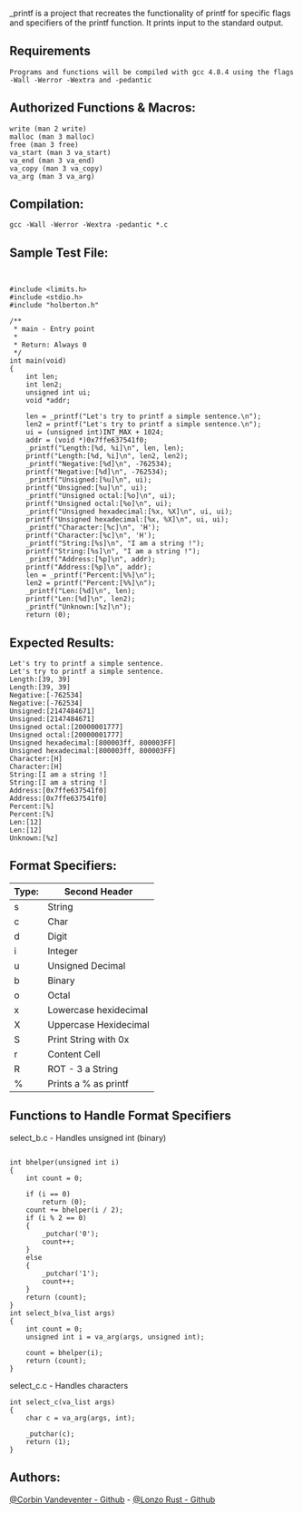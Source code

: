 _printf is a project that recreates the functionality of printf for specific flags and specifiers of the printf function. It prints input to the standard output.

## Requirements
```
Programs and functions will be compiled with gcc 4.8.4 using the flags -Wall -Werror -Wextra and -pedantic
```

## Authorized Functions & Macros:
```
write (man 2 write)
malloc (man 3 malloc)
free (man 3 free)
va_start (man 3 va_start)
va_end (man 3 va_end)
va_copy (man 3 va_copy)
va_arg (man 3 va_arg)
```

## Compilation:

```
gcc -Wall -Werror -Wextra -pedantic *.c
```

## Sample Test File:
```


#include <limits.h>
#include <stdio.h>
#include "holberton.h"

/**
 * main - Entry point
 *
 * Return: Always 0
 */
int main(void)
{
    int len;
    int len2;
    unsigned int ui;
    void *addr;

    len = _printf("Let's try to printf a simple sentence.\n");
    len2 = printf("Let's try to printf a simple sentence.\n");
    ui = (unsigned int)INT_MAX + 1024;
    addr = (void *)0x7ffe637541f0;
    _printf("Length:[%d, %i]\n", len, len);
    printf("Length:[%d, %i]\n", len2, len2);
    _printf("Negative:[%d]\n", -762534);
    printf("Negative:[%d]\n", -762534);
    _printf("Unsigned:[%u]\n", ui);
    printf("Unsigned:[%u]\n", ui);
    _printf("Unsigned octal:[%o]\n", ui);
    printf("Unsigned octal:[%o]\n", ui);
    _printf("Unsigned hexadecimal:[%x, %X]\n", ui, ui);
    printf("Unsigned hexadecimal:[%x, %X]\n", ui, ui);
    _printf("Character:[%c]\n", 'H');
    printf("Character:[%c]\n", 'H');
    _printf("String:[%s]\n", "I am a string !");
    printf("String:[%s]\n", "I am a string !");
    _printf("Address:[%p]\n", addr);
    printf("Address:[%p]\n", addr);
    len = _printf("Percent:[%%]\n");
    len2 = printf("Percent:[%%]\n");
    _printf("Len:[%d]\n", len);
    printf("Len:[%d]\n", len2);
    _printf("Unknown:[%z]\n");
    return (0);

```


## Expected Results:
```
Let's try to printf a simple sentence.
Let's try to printf a simple sentence.
Length:[39, 39]
Length:[39, 39]
Negative:[-762534]
Negative:[-762534]
Unsigned:[2147484671]
Unsigned:[2147484671]
Unsigned octal:[20000001777]
Unsigned octal:[20000001777]
Unsigned hexadecimal:[800003ff, 800003FF]
Unsigned hexadecimal:[800003ff, 800003FF]
Character:[H]
Character:[H]
String:[I am a string !]
String:[I am a string !]
Address:[0x7ffe637541f0]
Address:[0x7ffe637541f0]
Percent:[%]
Percent:[%]
Len:[12]
Len:[12]
Unknown:[%z]

```


## Format Specifiers:


| Type:  | Second Header               |
| ------ | -------------               |
| s      | String                      |
| c      | Char                        |
| d      | Digit                       |
| i      | Integer                     |
| u      | Unsigned Decimal            |
| b      | Binary                      |
| o      | Octal                       |
| x      | Lowercase hexidecimal       |
| X      | Uppercase Hexidecimal       |
| S      | Print String with 0x        |
| r      | Content Cell                |
| R      | ROT - 3 a String            |
| %      | Prints a % as printf        |


## Functions to Handle Format Specifiers

select_b.c - Handles unsigned int (binary)


```

int bhelper(unsigned int i)
{
	int count = 0;

	if (i == 0)
		return (0);
	count += bhelper(i / 2);
	if (i % 2 == 0)
	{
		_putchar('0');
		count++;
	}
	else
	{
		_putchar('1');
		count++;
	}
	return (count);
}
int select_b(va_list args)
{
	int count = 0;
	unsigned int i = va_arg(args, unsigned int);

	count = bhelper(i);
	return (count);
}

```

select_c.c - Handles characters

```
int select_c(va_list args)
{
	char c = va_arg(args, int);

	_putchar(c);
	return (1);
}
```
## Authors:
[@Corbin Vandeventer - Github](https://github.com/forstupidityonly) - [@Lonzo Rust - Github](https://github.com/lonzor)
